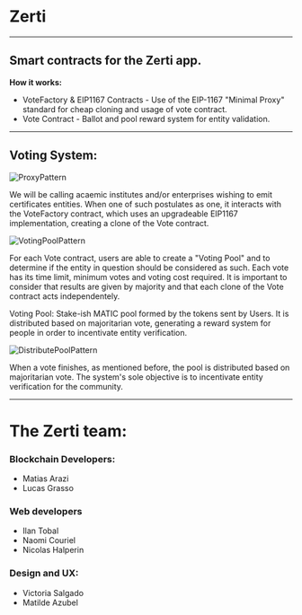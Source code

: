 # Zerti

---

## Smart contracts for the Zerti app.

__How it works:__

* VoteFactory & EIP1167 Contracts - Use of the EIP-1167 "Minimal Proxy" standard for cheap cloning and usage of vote contract.
* Vote Contract - Ballot and pool reward system for entity validation.

---

## Voting System:

![ProxyPattern](https://user-images.githubusercontent.com/66641667/175523951-94a143a4-f573-4abb-a994-4a047ba0dc5d.png)

We will be calling acaemic institutes and/or enterprises wishing to emit certificates entities. When one of such postulates as one, it interacts with the VoteFactory contract, which uses an upgradeable EIP1167 implementation, creating a clone of the Vote contract. 

![VotingPoolPattern](https://user-images.githubusercontent.com/66641667/175523913-0492bb02-2f5b-4c83-a5d6-2e5a9e12f1a9.png)

For each Vote contract, users are able to create a "Voting Pool" and to determine if the entity in question should be considered as such. Each vote has its time limit,  minimum votes and voting cost required. It is important to consider that results are given by majority and that each clone of the Vote contract acts independentely.

Voting Pool: Stake-ish MATIC pool formed by the tokens sent by Users. It is distributed based on majoritarian vote, generating a reward system for people in order to incentivate entity verification.

![DistributePoolPattern](https://user-images.githubusercontent.com/66641667/175523873-1a9dae75-0776-4e97-956e-279b123273ec.png)

When a vote finishes, as mentioned before, the pool is distributed based on majoritarian vote. The system's sole objective is to incentivate entity verification for the community.


---
# The Zerti team:

### Blockchain Developers:
* Matias Arazi
* Lucas Grasso
### Web developers
* Ilan Tobal
* Naomi Couriel
* Nicolas Halperin
### Design and UX:
* Victoria Salgado
* Matilde Azubel


